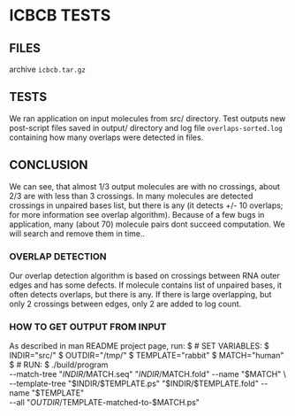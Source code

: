 # ICBCB TESTS

## FILES
archive `icbcb.tar.gz`

## TESTS
We ran application on input molecules from src/ directory.
Test outputs new post-script files saved in output/ directory and log file `overlaps-sorted.log` containing how many overlaps were detected in files.

## CONCLUSION
We can see, that almost 1/3 output molecules are with no crossings, about 2/3 are with less than 3 crossings. In many molecules are detected crossings in unpaired bases list, but there is any (it detects +/- 10 overlaps; for more information see overlap algorithm).
Because of a few bugs in application, many (about 70) molecule pairs dont succeed computation. We will search and remove them in time..

### OVERLAP DETECTION
Our overlap detection algorithm is based on crossings between RNA outer edges and has some defects. If molecule contains list of unpaired bases, it often detects overlaps, but there is any. If there is large overlapping, but only 2 crossings between edges, only 2 are added to log count.

### HOW TO GET OUTPUT FROM INPUT
As described in man README project page, run:
	$ # SET VARIABLES:
	$ INDIR="src/"
	$ OUTDIR="/tmp/"
	$ TEMPLATE="rabbit"
	$ MATCH="human"
	$ # RUN:
	$ ./build/program \
		--match-tree "$INDIR/$MATCH.seq" "$INDIR/$MATCH.fold" --name "$MATCH" \
		--template-tree "$INDIR/$TEMPLATE.ps" "$INDIR/$TEMPLATE.fold" --name "$TEMPLATE" \
		--all "$OUTDIR/$TEMPLATE-matched-to-$MATCH.ps"
